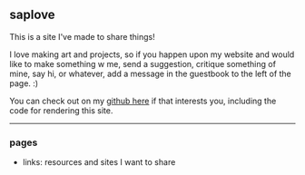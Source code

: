 ## saplove

This is a site I've made to share things!

I love making art and projects, so if you happen upon my website
and would like to make something w me, send a suggestion, critique
something of mine, say hi, or whatever, add a message in the guestbook
to the left of the page. :)

You can check out on my [github here]("https://github.com/reallygoodprogrammer")
if that interests you, including the code for rendering this site.

---

### pages

- links: resources and sites I want to share
